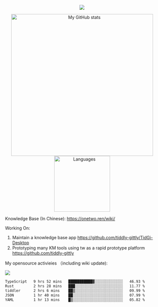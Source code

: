 <a href="https://github.com/linonetwo">
    <p align="center">
        <img src="https://github-profile-trophy.vercel.app/?username=linonetwo&column=7&theme=onedark"/>
    </p>
</a>
<a align="center" href="https://github.com/linonetwo">
  <p align="center">
    <img src="https://github-readme-stats.vercel.app/api?username=linonetwo&show_icons=true&count_private=true" alt="My GitHub stats" width="465"/>
    <img src="https://github-readme-stats.vercel.app/api/top-langs/?username=linonetwo&layout=compact&langs_count=10" alt="Languages" height="183">
  </p>
</a>

Knowledge Base (In Chinese): https://onetwo.ren/wiki/

Working On: 

1. Maintain a knowledge base app https://github.com/tiddly-gittly/TidGi-Desktop
1. Prototyping many KM tools using tw as a rapid prototype platform https://github.com/tiddly-gittly

My opensource activieies （including wiki update):

![](https://visitor-badge.glitch.me/badge?page_id=linonetwo.linonetwo)

<!--START_SECTION:waka-->

```txt
TypeScript   9 hrs 52 mins   ███████████▓░░░░░░░░░░░░░   46.93 %
Rust         2 hrs 28 mins   ███░░░░░░░░░░░░░░░░░░░░░░   11.77 %
tiddler      2 hrs 6 mins    ██▒░░░░░░░░░░░░░░░░░░░░░░   09.99 %
JSON         1 hr 40 mins    ██░░░░░░░░░░░░░░░░░░░░░░░   07.99 %
YAML         1 hr 13 mins    █▒░░░░░░░░░░░░░░░░░░░░░░░   05.82 %
```

<!--END_SECTION:waka-->
